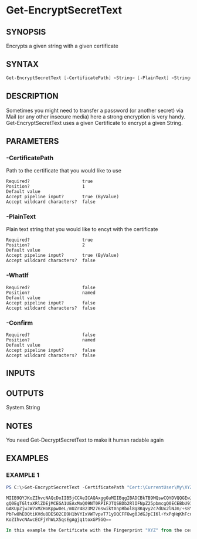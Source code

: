 ﻿# Get-EncryptSecretText
## SYNOPSIS
Encrypts a given string with a given certificate

## SYNTAX
```powershell
Get-EncryptSecretText [-CertificatePath] <String> [-PlainText] <String> [-WhatIf] [-Confirm] [<CommonParameters>]
```

## DESCRIPTION
Sometimes you might need to transfer a password (or another secret) via Mail (or any other insecure media) here a strong encryption is very handy.
Get-EncryptSecretText uses a given Certificate to encrypt a given String.

## PARAMETERS
### -CertificatePath <String>
Path to the certificate that you would like to use
```
Required?                    true
Position?                    1
Default value
Accept pipeline input?       true (ByValue)
Accept wildcard characters?  false
```
 
### -PlainText <String>
Plain text string that you would like to encyt with the certificate
```
Required?                    true
Position?                    2
Default value
Accept pipeline input?       true (ByValue)
Accept wildcard characters?  false
```
 
### -WhatIf <SwitchParameter>

```
Required?                    false
Position?                    named
Default value
Accept pipeline input?       false
Accept wildcard characters?  false
```
 
### -Confirm <SwitchParameter>

```
Required?                    false
Position?                    named
Default value
Accept pipeline input?       false
Accept wildcard characters?  false
```

## INPUTS


## OUTPUTS
System.String

## NOTES
You need Get-DecryptSecretText to make it human radable again

## EXAMPLES
### EXAMPLE 1
```powershell
PS C:\>Get-EncryptSecretText -CertificatePath "Cert:\CurrentUser\My\XYZ" -PlainText "My Secret Text"

MIIB9QYJKoZIhvcNAQcDoIIB5jCCAeICAQAxggGuMIIBqgIBADCBkTB9MQswCQYDVQQGEwJHQjEbnBkGA1UECBMSR3JlYXRlciBNYW5jaGVzdGVyMRAwDgYDVQQHEwdTYWxmb3JkMRowGAYDVQQKExFDT01PRE8
gQ0EgTGltaXRlZDEjMCEGA1UEAxMaQ09NT0RPIFJTQSBDb2RlIFNpZ25pbmcgQ0ECEBbU91MdmxgnT/ImczrRgFwwDQYJKoZIhvcNAQEBBQAEggEAi5M7w7k/siGdGiYW8z8izVUNfI15HaHqHJs/t3VIZkgfSc
GAKUpZjwJW7xMZHoKppw0eL/mUZr4823M276swiktXnpRbol8g8Kqvy2c7dUx2lNJm/+s8YLG0rsK70EhSPzAEbNtFAqlWj5ETnskTlfuEiJdB2tFjC42oweWKRokQ0exyztY1sN7V7vImkMtCS7JHeJF23SyNv
PbFw0hE0QtiKVdu8DESO2CB9H1bVYIxVWTvpvT71yDQCFFOwg0JdGJpCI6l+YxPqHqKhFcdWZtuP8JMvNZ8UbxveNVmBOrasM5ZTHfHljWIT6V6tDxy5jOd9cTiuayh/X1A2eKA/DArBgkqhkiG9w0BBwEwFAYI
KoZIhvcNAwcECFjYhWLX5qsEgAgjq1toxGP5GQ==

In this example the Certificate with the Fingerprint "XYZ" from the certificate store of the user is used.
```



